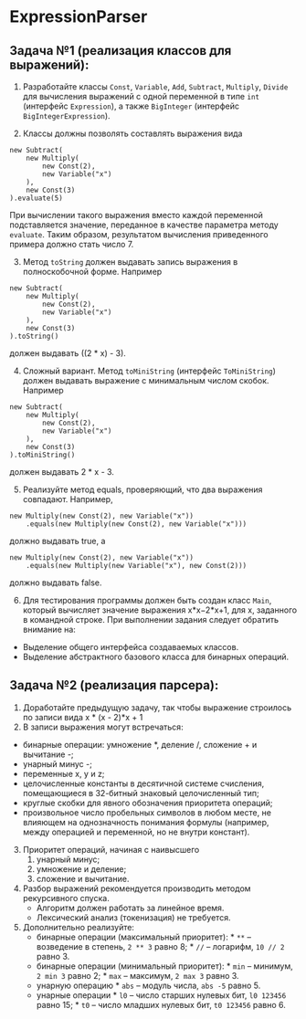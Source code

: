 # ExpressionParser
## Задача №1 (реализация классов для выражений):
1. Разработайте классы `Const`, `Variable`, `Add`, `Subtract`, `Multiply`, `Divide` для вычисления выражений с одной переменной в типе `int` (интерфейс `Expression`), а также `BigInteger` (интерфейс `BigIntegerExpression`).

2. Классы должны позволять составлять выражения вида
```
new Subtract(
    new Multiply(
        new Const(2),
        new Variable("x")
    ),
    new Const(3)
).evaluate(5)
``` 
При вычислении такого выражения вместо каждой переменной подставляется значение, переданное в качестве параметра методу `evaluate`. Таким образом, результатом вычисления приведенного примера должно стать число 7.

3. Метод `toString` должен выдавать запись выражения в полноскобочной форме. Например
```
new Subtract(
    new Multiply(
        new Const(2),
        new Variable("x")
    ),
    new Const(3)
).toString()
```
должен выдавать ((2 * x) - 3).

4. Сложный вариант. Метод `toMiniString` (интерфейс `ToMiniString`) должен выдавать выражение с минимальным числом скобок. Например
```
new Subtract(
    new Multiply(
        new Const(2),
        new Variable("x")
    ),
    new Const(3)
).toMiniString()
```
должен выдавать 2 * x - 3.

5. Реализуйте метод equals, проверяющий, что два выражения совпадают. Например,
```
new Multiply(new Const(2), new Variable("x"))
    .equals(new Multiply(new Const(2), new Variable("x")))
```            
должно выдавать true, а
```
new Multiply(new Const(2), new Variable("x"))
    .equals(new Multiply(new Variable("x"), new Const(2)))
```            
должно выдавать false.

6. Для тестирования программы должен быть создан класс `Main`, который вычисляет значение выражения x\*x−2\*x+1, для x, заданного в командной строке.
При выполнении задания следует обратить внимание на:
* Выделение общего интерфейса создаваемых классов.
* Выделение абстрактного базового класса для бинарных операций.

## Задача №2 (реализация парсера):
1. Доработайте предыдущую задачу, так чтобы выражение строилось по записи вида
x \* (x - 2)\*x + 1
2. В записи выражения могут встречаться:
* бинарные операции: умножение \*, деление /, сложение \+ и вычитание \-;
* унарный минус \-;
* переменные x, y и z;
* целочисленные константы в десятичной системе счисления, помещающиеся в 32-битный знаковый целочисленный тип;
* круглые скобки для явного обозначения приоритета операций;
* произвольное число пробельных символов в любом месте, не влияющем на однозначность понимания формулы (например, между операцией и переменной, но не внутри констант).
3. Приоритет операций, начиная с наивысшего
    1. унарный минус;
    2. умножение и деление;
    3. сложение и вычитание.
4. Разбор выражений рекомендуется производить методом рекурсивного спуска.
    * Алгоритм должен работать за линейное время.
    * Лексический анализ (токенизация) не требуется.
5. Дополнительно реализуйте:
    * бинарные операции (максимальный приоритет):
          * `**` – возведение в степень, `2 ** 3` равно 8;
          * `//` – логарифм, `10 // 2` равно 3.
    * бинарные операции (минимальный приоритет):
          * `min` – минимум, `2 min 3` равно 2;
          * `max` – максимум, `2 max 3` равно 3.
    * унарную операцию
          * `abs` – модуль числа, `abs -5` равно 5.
    * унарные операции
          * `l0` – число старших нулевых бит, `l0 123456` равно 15;
          * `t0` – число младших нулевых бит, `t0 123456` равно 6.
